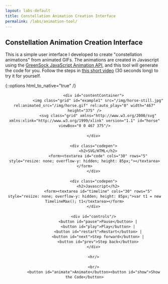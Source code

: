 ```yaml
---
layout: labs-default
title: Constellation Animation Creation Interface
permalink: /labs/animation-tool/
---
```

## Constellation Animation Creation Interface
This is a simple user interface I developed to create "constellation animations" from animated GIFs. The animations are created in Javascript using the [GreenSock JavaScript Animation API](http://greensock.com/), and this tool will generate the code for you. Follow the steps in [this short video](http://quick.as/egr7cbvkx) (30 seconds long) to try it for yourself.

{::options html_to_native="true" /}

<center>

			<div id="contentContainer">
				<img class="grid" id="example1" src="/img/horse-still.jpg" rel:animated_src="/img/horse.gif" rel:auto_play="0" width="467" height="375" />
				<svg class="grid" xmlns="http://www.w3.org/2000/svg" xmlns:xlink="http://www.w3.org/1999/xlink" version="1.1" id="horse" viewBox="0 0 467 375"/>

			</div>

			<div class="codepen">
				<h2>SVG/HTML</h2>
				<form><textarea id="code" cols="30" rows="5" style="resize: none; overflow-y: hidden; height: 85px;"></textarea></form>
			</div>

			<div class="codepen">
				<h2>Javascript</h2>
				<form><textarea id="timeline" cols="30" rows="5" style="resize: none; overflow-y: hidden; height: 85px;">var t1 = new TimelineMax(); t1</textarea></form>
			</div>

			<div id="controls"/>
				<button id="pause">Pause</button> |
				<button id="play">Play</button> |
				<button id="restart">Restart</button> |
				<button id="next">Step forward</button> |
				<button id="prev">Step back</button>
			</div>

			<hr/>

			<br/>
			<button id="animate">Animate</button><button id="show">Show the Code</button>

</center>

<script src="{{ "/js/supergif.js" | prepend: site.baseurl }}"></script>
<script src="{{ "/js/snap.svg-min.js" | prepend: site.baseurl }}"></script>
<script type="text/javascript">
  $(function() {
			var container = $( "#contentContainer" );
			var tl = $("#timeline");
			var box = $("#code");
			var offset = document.getElementById('contentContainer');
			var offsetX = offset.getBoundingClientRect().left;
			var offsetY = offset.getBoundingClientRect().top;
			var s = Snap("#horse");
			var i = 0;
			var c = [];

			function disable() {
			  $( "#animate" ).css("background","lightgreen").text("Animating");
			}

			$( "#animate" ).click(function() {
				$( container ).off();
				disable();
			});

			$( "#show" ).click(function() {
				$( ".codepen" ).show();
				$( ".grid" ).hide();
			});

			$( container ).on( "click", function(event) {

				var xPosition = event.clientX - this.getBoundingClientRect().left;
				var yPosition = event.clientY - this.getBoundingClientRect().top;

				c[i] = s.circle(parseInt(xPosition),parseInt(yPosition),5);

				c[i].attr({
						id: "c"+i, class: "dots"
				});

				c[i].drag(move, start, stop );

				// WRITE OUT SVG FOR COPY PASTE //
				var txt = '<circle id="c' + i + '" class="dots" style="fill: #FADFAA;" cx="' + parseInt(xPosition) + '" cy="' + parseInt(yPosition) + '" r="2.2" />';
    		box.val(box.val() + txt);
				box.focus();

				i++;
			});

			var move = function(dx,dy) {

		    this.attr({
		      transform: this.data('origTransform') + (this.data('origTransform') ? "T" : "t") + [dx, dy]
		    });

			}

			var start = function() {
			  this.data('origTransform', this.transform().local );
			}

			var stop = function(event) {
				var xPosition = event.clientX - offsetX;
				var yPosition = event.clientY - offsetY;
				txt = '.to(' + event.target.id + ', 0.5, {attr:{cx:' + parseInt(xPosition) + ', cy:' + parseInt(yPosition) + '}}, "frame' + sup1.get_current_frame() + '")';
				v = 'var ' + event.target.id + ' = $("#' + event.target.id + '");'

				tl.val(v + tl.val() + txt);
				tl.focus();		        
			}

			//////////////////////
			// S U P E R G I F
			//////////////////////

			var sup1 = new SuperGif({ gif: document.getElementById('example1') } );
      sup1.load();

      $( "#pause" ).on( "click", function(e) {
        e.preventDefault();
        sup1.pause();
      });

      $( "#play" ).on( "click", function(e) {
        e.preventDefault();
        sup1.play();
      });

      $( "#restart" ).on( "click", function(e) {
        e.preventDefault();
        sup1.move_to(0);
      });

      $( "#next" ).on( "click", function(e) {
        e.preventDefault();
        sup1.move_relative(1);
      });

      $( "#prev" ).on( "click", function(e) {
        e.preventDefault();
        sup1.move_relative(-1);
      });


			$('#code').autogrow();
			$('#timeline').autogrow();

			function SVG(elementName) {
				return document.createElementNS('http://www.w3.org/2000/svg', elementName);
			}

    });

		(function($) {
		    $.fn.autogrow = function() {
		        return this.each(function() {
		            var textarea = this;
		            $.fn.autogrow.resize(textarea);
		            $(textarea).focus(function() {
		                textarea.interval = setInterval(function() {
		                    $.fn.autogrow.resize(textarea);
		                }, 500);
		            }).blur(function() {
		                clearInterval(textarea.interval);
		            });
		        });
		    };
		    $.fn.autogrow.resize = function(textarea) {
		        var lineHeight = parseInt($(textarea).css('line-height'), 10);
		        var lines = textarea.value.split('\n');
		        var columns = textarea.cols;
		        var lineCount = 0;
		        $.each(lines, function() {
		            lineCount += Math.ceil(this.length / columns) || 1;
		        });
		        var height = lineHeight * (lineCount + 1);
		        $(textarea).css('height', height);
		    };
		})(jQuery);



</script>

